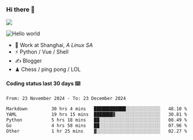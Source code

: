 ### Hi there 👋
![](https://komarev.com/ghpvc/?username=Xuhandsome)


<img src="https://github-readme-stats.vercel.app/api?username=XuHandsome&show_icons=true&theme=merko" alt="Hello world">

<br/>

- 🍻  Work at Shanghai, _A Linux SA_
- ⚡  Python / Vue / Shell
- ✍️  Blogger
- ♟  Chess / ping pong / LOL

#### Coding status last 30 days ⌨️

<!--START_SECTION:waka-->

```txt
From: 23 November 2024 - To: 23 December 2024

Markdown         30 hrs 4 mins   ████████████░░░░░░░░░░░░░   48.10 %
YAML             19 hrs 15 mins  ███████▓░░░░░░░░░░░░░░░░░   30.81 %
Python           5 hrs 18 mins   ██░░░░░░░░░░░░░░░░░░░░░░░   08.49 %
Go               4 hrs 58 mins   ██░░░░░░░░░░░░░░░░░░░░░░░   07.96 %
Other            1 hr 25 mins    ▓░░░░░░░░░░░░░░░░░░░░░░░░   02.27 %
```

<!--END_SECTION:waka-->
